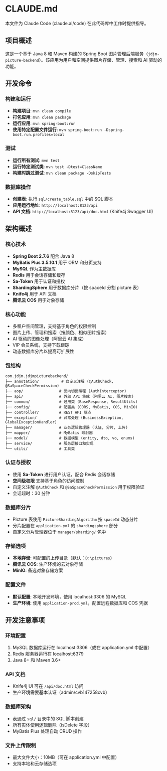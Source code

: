 # CLAUDE.md

本文件为 Claude Code (claude.ai/code) 在此代码库中工作时提供指导。

## 项目概述

这是一个基于 Java 8 和 Maven 构建的 Spring Boot 图片管理后端服务（`jdjm-picture-backend`）。该应用为用户和空间提供图片存储、管理、搜索和 AI 驱动的功能。

## 开发命令

### 构建和运行
- **构建项目**: `mvn clean compile`
- **打包应用**: `mvn clean package`
- **运行应用**: `mvn spring-boot:run`
- **使用特定配置文件运行**: `mvn spring-boot:run -Dspring-boot.run.profiles=local`

### 测试
- **运行所有测试**: `mvn test`
- **运行特定测试类**: `mvn test -Dtest=ClassName`
- **构建时跳过测试**: `mvn clean package -DskipTests`

### 数据库操作
- **创建表**: 执行 `sql/create_table.sql` 中的 SQL 脚本
- **应用运行地址**: `http://localhost:8123/api`
- **API 文档**: `http://localhost:8123/api/doc.html` (Knife4j Swagger UI)

## 架构概述

### 核心技术
- **Spring Boot 2.7.6** 配合 Java 8
- **MyBatis Plus 3.5.10.1** 用于 ORM 和分页支持
- **MySQL** 作为主数据库
- **Redis** 用于会话存储和缓存
- **Sa-Token** 用于认证和授权
- **ShardingSphere** 用于数据库分片（按 spaceId 分割 picture 表）
- **Knife4j** 用于 API 文档
- **腾讯云 COS** 用于对象存储

### 核心功能
- 多租户空间管理，支持基于角色的权限控制
- 图片上传、管理和搜索（按颜色、相似图片搜索）
- AI 驱动的图像处理（阿里云 AI 集成）
- VIP 会员系统，支持下载跟踪
- 动态数据库分片以提高可扩展性

### 包结构
```
com.jdjm.jdjmpicturebackend/
├── annotation/          # 自定义注解 (@AuthCheck, @SaSpaceCheckPermission)
├── aop/                # 面向切面编程 (AuthInterceptor)
├── api/                # 外部 API 集成 (阿里云 AI, 图片搜索)
├── common/             # 通用类 (BaseResponse, ResultUtils)
├── config/             # 配置类 (CORS, MyBatis, COS, MinIO)
├── controller/         # REST API 端点
├── exception/          # 异常处理 (BusinessException, GlobalExceptionHandler)
├── manager/            # 业务逻辑管理器 (认证, 分片, 上传)
├── mapper/             # MyBatis 映射器
├── model/              # 数据模型 (entity, dto, vo, enums)
├── service/            # 服务层接口和实现
└── utils/              # 工具类
```

### 认证与授权
- 使用 **Sa-Token** 进行用户认证，配合 Redis 会话存储
- **空间级权限** 支持基于角色的访问控制
- 自定义注解 `@AuthCheck` 和 `@SaSpaceCheckPermission` 用于权限验证
- 会话超时：30 分钟

### 数据库分片
- Picture 表使用 `PictureShardingAlgorithm` 按 `spaceId` 动态分片
- 分片配置在 `application.yml` 的 `shardingsphere` 部分
- 自定义分片管理器位于 `manager/sharding/` 包中

### 存储选项
- **本地存储**: 可配置的上传目录（默认：`D:\pictures`）
- **腾讯云 COS**: 生产环境的云对象存储
- **MinIO**: 备选对象存储方案

### 配置文件
- **默认配置**: 本地开发环境，使用 localhost:3306 的 MySQL
- **生产环境**: 使用 `application-prod.yml`，配置远程数据库和 COS 凭据

## 开发注意事项

### 环境配置
1. MySQL 数据库运行在 localhost:3306（或在 application.yml 中配置）
2. Redis 服务器运行在 localhost:6379
3. Java 8+ 和 Maven 3.6+

### API 文档
- Knife4j UI 可在 `/api/doc.html` 访问
- 生产环境需要基本认证（admin/cvb147258cvb）

### 数据库架构
- 表通过 `sql/` 目录中的 SQL 脚本创建
- 所有实体使用逻辑删除（isDelete 字段）
- MyBatis Plus 处理自动 CRUD 操作

### 文件上传限制
- 最大文件大小：10MB（可在 application.yml 中配置）
- 支持本地和云存储选项